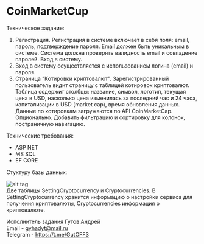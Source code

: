 # CoinMarketCup
Техническое задание:
1) Регистрация.
Регистрация в системе включает в себя поля: email, пароль, подтверждение пароля. Email должен быть уникальным в системе. 
Система должна проверять валидность email и совпадение паролей.
Вход в систему.
2) Вход в систему осуществляется с использованием логина (email) и пароля.
3) Страница “Котировки криптовалют”.
Зарегистрированный пользователь видит страницу с таблицей котировок криптовалют.
Таблица содержит столбцы: название, символ, логотип, текущая цена в USD, насколько цена изменилась за последний час и 24 часа, капитализации в USD (market cap), время обновления данных. Данные по котировкам загружаются по API CoinMarketCap.
Опционально. 
Добавить фильтрацию и сортировку для колонок, постраничную навигацию.

Технические требования:
- ASP NET
- MS SQL
- EF CORE

Стуктуру базы данных:

![alt tag](https://i.imgur.com/ZUqtob5.png "Стуктура Базы Данных")​ <br />
Две таблицы SettingCryptocurrency и Cryptocurrencies. В SettingCryptocurrency хранится информацию о настройки сервиса для получения криптовалюты, Cryptocurrencies информация о криптовалюте. <br />

Исполнитель задания Гутов Андрей <br />
Email - gyhadyt@mail.ru <br />
Telegram - https://t.me/GutOFF3 <br />
